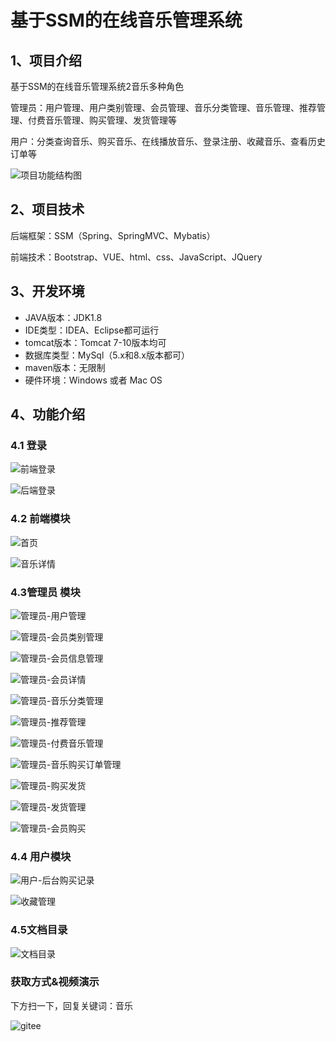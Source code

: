 # 基于SSM的在线音乐管理系统


## 1、项目介绍

基于SSM的在线音乐管理系统2音乐多种角色

管理员：用户管理、用户类别管理、会员管理、音乐分类管理、音乐管理、推荐管理、付费音乐管理、购买管理、发货管理等

用户：分类查询音乐、购买音乐、在线播放音乐、登录注册、收藏音乐、查看历史订单等

![项目功能结构图](https://project-images-1256969109.cos.ap-chongqing.myqcloud.com/Typora-Images/202208101610655.jpg)


## 2、项目技术

后端框架：SSM（Spring、SpringMVC、Mybatis）

前端技术：Bootstrap、VUE、html、css、JavaScript、JQuery

## 3、开发环境

- JAVA版本：JDK1.8
- IDE类型：IDEA、Eclipse都可运行
- tomcat版本：Tomcat 7-10版本均可
- 数据库类型：MySql（5.x和8.x版本都可） 
- maven版本：无限制
- 硬件环境：Windows 或者 Mac OS


## 4、功能介绍

### 4.1 登录

![前端登录](https://project-images-1256969109.cos.ap-chongqing.myqcloud.com/Typora-Images/202208101611579.jpg)

![后端登录](https://project-images-1256969109.cos.ap-chongqing.myqcloud.com/Typora-Images/202208101611332.jpg)

### 4.2 前端模块

![首页](https://project-images-1256969109.cos.ap-chongqing.myqcloud.com/Typora-Images/202208101612646.jpg)

![音乐详情](https://project-images-1256969109.cos.ap-chongqing.myqcloud.com/Typora-Images/202208101612087.jpg)

### 4.3管理员 模块

![管理员-用户管理](https://project-images-1256969109.cos.ap-chongqing.myqcloud.com/Typora-Images/202208101612199.jpg)

![管理员-会员类别管理](https://project-images-1256969109.cos.ap-chongqing.myqcloud.com/Typora-Images/202208101612447.jpg)

![管理员-会员信息管理](https://project-images-1256969109.cos.ap-chongqing.myqcloud.com/Typora-Images/202208101612075.jpg)

![管理员-会员详情](https://project-images-1256969109.cos.ap-chongqing.myqcloud.com/Typora-Images/202208101612928.jpg)

![管理员-音乐分类管理](https://project-images-1256969109.cos.ap-chongqing.myqcloud.com/Typora-Images/202208101612862.jpg)

![管理员-推荐管理](https://project-images-1256969109.cos.ap-chongqing.myqcloud.com/Typora-Images/202208101612745.jpg)

![管理员-付费音乐管理](https://project-images-1256969109.cos.ap-chongqing.myqcloud.com/Typora-Images/202208101612014.jpg)

![管理员-音乐购买订单管理](https://project-images-1256969109.cos.ap-chongqing.myqcloud.com/Typora-Images/202208101612692.jpg)

![管理员-购买发货](https://project-images-1256969109.cos.ap-chongqing.myqcloud.com/Typora-Images/202208101612562.jpg)

![管理员-发货管理](https://project-images-1256969109.cos.ap-chongqing.myqcloud.com/Typora-Images/202208101612471.jpg)

![管理员-会员购买](https://project-images-1256969109.cos.ap-chongqing.myqcloud.com/Typora-Images/202208101612200.jpg)

### 4.4 用户模块

![用户-后台购买记录](https://project-images-1256969109.cos.ap-chongqing.myqcloud.com/Typora-Images/202208101612795.jpg)

![收藏管理](https://project-images-1256969109.cos.ap-chongqing.myqcloud.com/Typora-Images/202208101613247.jpg)

### 4.5文档目录

![文档目录](https://project-images-1256969109.cos.ap-chongqing.myqcloud.com/Typora-Images/202208101611621.jpg)
### 获取方式&视频演示

下方扫一下，回复关键词：音乐

![gitee](https://project-images-1256969109.cos.ap-chongqing.myqcloud.com/Typora-Images/202309291447341.png)

